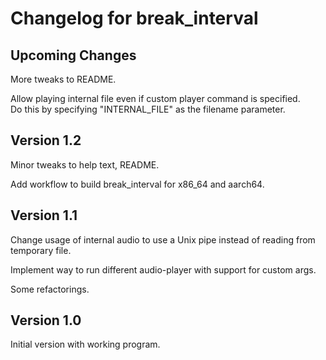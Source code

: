 # Changelog for break\_interval

## Upcoming Changes

More tweaks to README.

Allow playing internal file even if custom player command is specified.  
Do this by specifying "INTERNAL_FILE" as the filename parameter.

## Version 1.2

Minor tweaks to help text, README.

Add workflow to build break\_interval for x86_64 and aarch64.

## Version 1.1

Change usage of internal audio to use a Unix pipe instead of reading from
temporary file.

Implement way to run different audio-player with support for custom args.

Some refactorings.

## Version 1.0

Initial version with working program.
